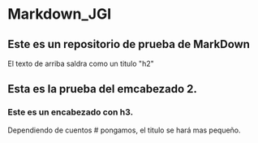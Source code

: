 # Markdown_JGI

## Este es un repositorio de prueba de MarkDown 
El texto de arriba saldra como un titulo "h2" 

## Esta es la prueba del emcabezado 2.

### Este es un encabezado con h3. 
Dependiendo de cuentos # pongamos, el titulo se hará mas pequeño.
